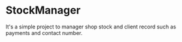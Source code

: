 # StockManager
It's a simple project to manager shop stock and client record such as payments and contact number.
